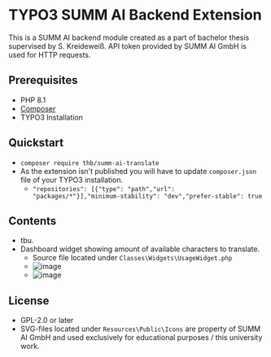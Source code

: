 # TYPO3 SUMM AI Backend Extension

This is a SUMM AI backend module created as a part of bachelor thesis supervised by S. Kreideweiß.
API token provided by SUMM AI GmbH is used for HTTP requests.

## Prerequisites

* PHP 8.1
* [Composer](https://getcomposer.org/download/)
* TYPO3 Installation

## Quickstart

* `composer require thb/summ-ai-translate`
* As the extension isn't published you will have to update `composer.json` file of your TYPO3 installation.
  * `"repositories": [{"type": "path","url": "packages/*"}],"minimum-stability": "dev","prefer-stable": true`

## Contents

* tbu.
* Dashboard widget showing amount of available characters to translate.
  * Source file located under `Classes\Widgets\UsageWidget.php`
  * ![image](https://github.com/user-attachments/assets/5cf1c78b-eaea-44ea-a703-df66da52dbdc)
  * ![image](https://github.com/user-attachments/assets/5efc2503-e1b0-4aa0-80e0-5a096257a65b)

## License

* GPL-2.0 or later
* SVG-files located under `Resources\Public\Icons` are property of SUMM AI GmbH and used exclusively for educational purposes / this university work.
